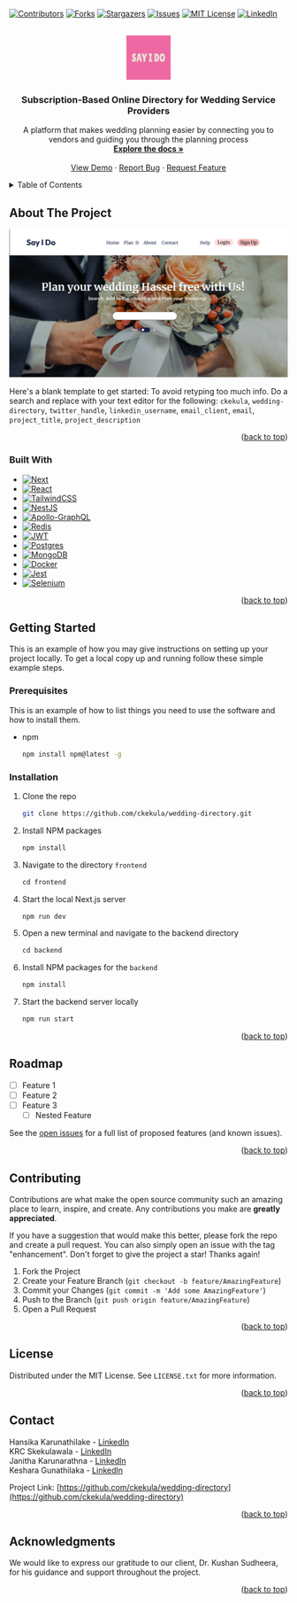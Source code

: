 <!-- Improved compatibility of back to top link: See: https://github.com/othneildrew/Best-README-Template/pull/73 -->
<a id="readme-top"></a>


<!-- PROJECT SHIELDS -->
[![Contributors][contributors-shield]][contributors-url]
[![Forks][forks-shield]][forks-url]
[![Stargazers][stars-shield]][stars-url]
[![Issues][issues-shield]][issues-url]
[![MIT License][license-shield]][license-url]
[![LinkedIn][linkedin-shield]][linkedin-url]



<!-- PROJECT LOGO -->
<br />
<div align="center">
  <a href="https://github.com/ckekula/wedding-directory">
    <img src="images/logo.png" alt="Logo" width="80" height="80">
  </a>

<h3 align="center">Subscription-Based Online Directory for Wedding Service Providers</h3>

  <p align="center">
    A platform that makes wedding planning easier by connecting you to vendors and guiding you through the planning process
    <br />
    <a href="https://github.com/ckekula/wedding-directory"><strong>Explore the docs »</strong></a>
    <br />
    <br />
    <a href="https://github.com/ckekula/wedding-directory">View Demo</a>
    ·
    <a href="https://github.com/ckekula/wedding-directory/issues/new?labels=bug&template=bug-report---.md">Report Bug</a>
    ·
    <a href="https://github.com/ckekula/wedding-directory/issues/new?labels=enhancement&template=feature-request---.md">Request Feature</a>
  </p>
</div>



<!-- TABLE OF CONTENTS -->
<details>
  <summary>Table of Contents</summary>
  <ol>
    <li>
      <a href="#about-the-project">About The Project</a>
      <ul>
        <li><a href="#built-with">Built With</a></li>
      </ul>
    </li>
    <li>
      <a href="#getting-started">Getting Started</a>
      <ul>
        <li><a href="#prerequisites">Prerequisites</a></li>
        <li><a href="#installation">Installation</a></li>
      </ul>
    </li>
    <li><a href="#usage">Usage</a></li>
    <li><a href="#roadmap">Roadmap</a></li>
    <li><a href="#contributing">Contributing</a></li>
    <li><a href="#license">License</a></li>
    <li><a href="#contact">Contact</a></li>
    <li><a href="#acknowledgments">Acknowledgments</a></li>
  </ol>
</details>



<!-- ABOUT THE PROJECT -->
## About The Project

[![Product Name Screen Shot][product-screenshot]](https://example.com)

Here's a blank template to get started: To avoid retyping too much info. Do a search and replace with your text editor for the following: `ckekula`, `wedding-directory`, `twitter_handle`, `linkedin_username`, `email_client`, `email`, `project_title`, `project_description`

<p align="right">(<a href="#readme-top">back to top</a>)</p>



### Built With


* [![Next][Next.js]][Next-url]
* [![React][React.js]][React-url]
* [![TailwindCSS][TailwindCSS]][TailwindCSS-url]
* [![NestJS][NestJS]][NestJS-url]
* [![Apollo-GraphQL][Apollo-GraphQL]][Apollo-GraphQL-url]
* [![Redis][Redis]][Redis-url]
* [![JWT][JWT]][JWT-url]
* [![Postgres][Postgres]][Postgres-url]
* [![MongoDB][MongoDB]][MongoDB-url]
* [![Docker][Docker]][Docker-url]
* [![Jest][Jest]][Jest-url]
* [![Selenium][Selenium]][Selenium-url]






<p align="right">(<a href="#readme-top">back to top</a>)</p>



<!-- GETTING STARTED -->
## Getting Started

This is an example of how you may give instructions on setting up your project locally.
To get a local copy up and running follow these simple example steps.

### Prerequisites

This is an example of how to list things you need to use the software and how to install them.
* npm
  ```sh
  npm install npm@latest -g
  ```

### Installation

1. Clone the repo
   ```sh
   git clone https://github.com/ckekula/wedding-directory.git
   ```
2. Install NPM packages
   ```sh
   npm install
   ```
3. Navigate to the directory `frontend`
   ```js
   cd frontend
   ```
4. Start the local Next.js server
   ```sh
   npm run dev
   ```
5. Open a new terminal and navigate to the backend directory
   ```js
   cd backend
   ```
6. Install NPM packages for the `backend`
   ```sh
   npm install
   ```
7. Start the backend server locally
   ```sh
   npm run start
   ```

<p align="right">(<a href="#readme-top">back to top</a>)</p>

<!-- ROADMAP -->
## Roadmap

- [ ] Feature 1
- [ ] Feature 2
- [ ] Feature 3
    - [ ] Nested Feature

See the [open issues](https://github.com/ckekula/wedding-directory/issues) for a full list of proposed features (and known issues).

<p align="right">(<a href="#readme-top">back to top</a>)</p>



<!-- CONTRIBUTING -->
## Contributing

Contributions are what make the open source community such an amazing place to learn, inspire, and create. Any contributions you make are **greatly appreciated**.

If you have a suggestion that would make this better, please fork the repo and create a pull request. You can also simply open an issue with the tag "enhancement".
Don't forget to give the project a star! Thanks again!

1. Fork the Project
2. Create your Feature Branch (`git checkout -b feature/AmazingFeature`)
3. Commit your Changes (`git commit -m 'Add some AmazingFeature'`)
4. Push to the Branch (`git push origin feature/AmazingFeature`)
5. Open a Pull Request

<p align="right">(<a href="#readme-top">back to top</a>)</p>



<!-- LICENSE -->
## License

Distributed under the MIT License. See `LICENSE.txt` for more information.

<p align="right">(<a href="#readme-top">back to top</a>)</p>



<!-- CONTACT -->
## Contact

Hansika Karunathilake - [LinkedIn](https://www.linkedin.com/in/hansika-karunathilake-520a03218/)  
KRC Skekulawala - [LinkedIn](https://www.linkedin.com/in/krcskekulawala)  
Janitha Karunarathna - [LinkedIn](https://www.linkedin.com/in/janitha-karunarathna/)  
Keshara Gunathilaka - [LinkedIn](https://www.linkedin.com/in/keshara-gunathilaka/)

Project Link: [https://github.com/ckekula/wedding-directory](https://github.com/ckekula/wedding-directory)

<p align="right">(<a href="#readme-top">back to top</a>)</p>



<!-- ACKNOWLEDGMENTS -->
## Acknowledgments

We would like to express our gratitude to our client, Dr. Kushan Sudheera, for his guidance and support throughout the project.


<p align="right">(<a href="#readme-top">back to top</a>)</p>



<!-- MARKDOWN LINKS & IMAGES -->
<!-- https://www.markdownguide.org/basic-syntax/#reference-style-links -->
[contributors-shield]: https://img.shields.io/github/contributors/ckekula/wedding-directory.svg?style=for-the-badge
[contributors-url]: https://github.com/ckekula/wedding-directory/graphs/contributors
[forks-shield]: https://img.shields.io/github/forks/ckekula/wedding-directory.svg?style=for-the-badge
[forks-url]: https://github.com/ckekula/wedding-directory/network/members
[stars-shield]: https://img.shields.io/github/stars/ckekula/wedding-directory.svg?style=for-the-badge
[stars-url]: https://github.com/ckekula/wedding-directory/stargazers
[issues-shield]: https://img.shields.io/github/issues/ckekula/wedding-directory.svg?style=for-the-badge
[issues-url]: https://github.com/ckekula/wedding-directory/issues
[license-shield]: https://img.shields.io/github/license/ckekula/wedding-directory.svg?style=for-the-badge
[license-url]: https://github.com/ckekula/wedding-directory/blob/master/LICENSE.txt
[linkedin-shield]: https://img.shields.io/badge/-LinkedIn-black.svg?style=for-the-badge&logo=linkedin&colorB=555
[linkedin-url]: https://linkedin.com/in/linkedin_username
[product-screenshot]: images/screenshot.png
[Next.js]: https://img.shields.io/badge/next.js-000000?style=for-the-badge&logo=nextdotjs&logoColor=white
[Next-url]: https://nextjs.org/
[React.js]: https://img.shields.io/badge/React-20232A?style=for-the-badge&logo=react&logoColor=61DAFB
[React-url]: https://reactjs.org/
[TailwindCSS]: https://img.shields.io/badge/tailwindcss-%2338B2AC.svg?style=for-the-badge&logo=tailwind-css&logoColor=white
[TailwindCSS-url]: https://tailwindcss.com/
[NestJS]: https://img.shields.io/badge/nestjs-%23E0234E.svg?style=for-the-badge&logo=nestjs&logoColor=white
[NestJS-url]: https://nestjs.com/
[Apollo-GraphQL]: https://img.shields.io/badge/-ApolloGraphQL-311C87?style=for-the-badge&logo=apollo-graphql
[Apollo-GraphQL-url]: https://www.apollographql.com/
[Redis]: https://img.shields.io/badge/redis-%23DD0031.svg?style=for-the-badge&logo=redis&logoColor=white
[Redis-url]: https://redis.io/
[JWT]: https://img.shields.io/badge/JWT-black?style=for-the-badge&logo=JSON%20web%20tokens
[JWT-url]: https://jwt.io/
[Postgres]: https://img.shields.io/badge/postgres-%23316192.svg?style=for-the-badge&logo=postgresql&logoColor=white
[Postgres-url]: https://www.postgresql.org/
[MongoDB]: https://img.shields.io/badge/MongoDB-%234ea94b.svg?style=for-the-badge&logo=mongodb&logoColor=white
[MongoDB-url]: https://www.mongodb.com/
[Docker]: https://img.shields.io/badge/docker-%230db7ed.svg?style=for-the-badge&logo=docker&logoColor=white
[Docker-url]: https://www.docker.com/
[Jest]: https://img.shields.io/badge/-jest-%23C21325?style=for-the-badge&logo=jest&logoColor=white
[Jest-url]: https://jestjs.io/
[Selenium]: https://img.shields.io/badge/-selenium-%43B02A?style=for-the-badge&logo=selenium&logoColor=white
[Selenium-url]: https://www.selenium.dev/
